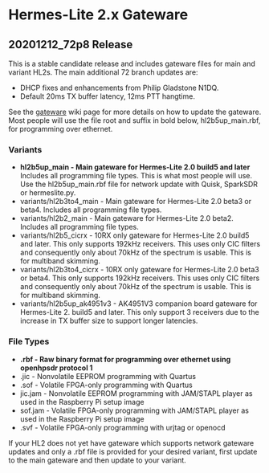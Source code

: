 Hermes-Lite 2.x Gateware
========================

## 20201212_72p8 Release

This is a stable candidate release and includes gateware files for main and variant HL2s. The main additional 72 branch updates are:

* DHCP fixes and enhancements from Philip Gladstone N1DQ.
* Default 20ms TX buffer latency, 12ms PTT hangtime.


See the [gateware](https://github.com/softerhardware/Hermes-Lite2/wiki/Updating-Gateware) wiki page for more details on how to update the gateware. Most people will use the file root and suffix in bold below, hl2b5up_main.rbf, for programming over ethernet.

### Variants

* **hl2b5up_main - Main gateware for Hermes-Lite 2.0 build5 and later** Includes all programming file types. This is what most people will use. Use the hl2b5up_main.rbf file for network update with Quisk, SparkSDR or hermeslite.py.
* variants/hl2b3to4_main - Main gateware for Hermes-Lite 2.0 beta3 or beta4. Includes all programming file types.
* variants/hl2b2_main - Main gateware for Hermes-Lite 2.0 beta2. Includes all programming file types.
* variants/hl2b5_cicrx - 10RX only gateware for Hermes-Lite 2.0 build5 and later. This only supports 192kHz receivers. This uses only CIC filters and consequently only about 70kHz of the spectrum is usable. This is for multiband skimming.
* variants/hl2b3to4_cicrx - 10RX only gateware for Hermes-Lite 2.0 beta3 or beta4. This only supports 192kHz receivers. This uses only CIC filters and consequently only about 70kHz of the spectrum is usable. This is for multiband skimming.
* variants/hl2b5up_ak4951v3 - AK4951V3 companion board gateware for Hermes-Lite 2. build5 and later. This only support 3 receivers due to the increase in TX buffer size to support longer latencies.


### File Types

* **.rbf - Raw binary format for programming over ethernet using openhpsdr protocol 1**
* .jic - Nonvolatile EEPROM programming with Quartus
* .sof - Volatile FPGA-only programming with Quartus
* jic.jam - Nonvolatile EEPROM programming with JAM/STAPL player as used in the Raspberry Pi setup image
* sof.jam - Volatile FPGA-only programming with JAM/STAPL player as used in the Raspberry Pi setup image
* .svf - Volatile FPGA-only programming with urjtag or openocd

If your HL2 does not yet have gateware which supports network gateware updates and only a .rbf file is provided for your desired variant, first update to the main gateware and then update to your variant.




